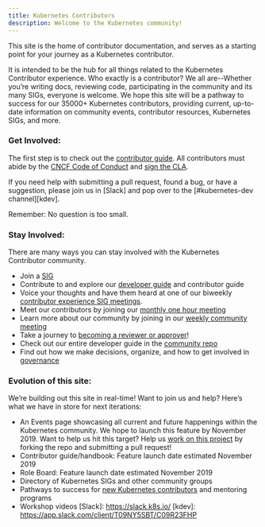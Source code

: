 ```yaml
---
title: Kubernetes Contributors 
description: Welcome to the Kubernetes community!
---
```



This site is the home of contributor documentation, and serves as a starting point for your journey as a Kubernetes contributor.

It is intended to be the hub for all things related to the Kubernetes Contributor experience. Who exactly is a contributor? We all are--Whether you’re writing docs, reviewing code, participating in the community and its many SIGs, everyone is welcome. We hope this site will be a pathway to success for our 35000+ Kubernetes contributors, providing current, up-to-date information on community events, contributor resources, Kubernetes SIGs, and more.

### Get Involved:

The first step is to check out the [contributor guide](/guide/). All contributors must abide by the [CNCF Code of Conduct](https://github.com/cncf/foundation/blob/master/code-of-conduct.md) and [sign the CLA](https://github.com/kubernetes/community/blob/master/CLA.md).

If you need help with submitting a pull request, found a bug, or have a suggestion, please join us in [Slack] and pop over to the [#kubernetes-dev channel][kdev].

Remember: No question is too small.

### Stay Involved:

There are many ways you can stay involved with the Kubernetes Contributor community. 

* Join a [SIG](https://git.k8s.io/community/sig-list.md)
* Contribute to and explore our [developer guide](https://git.k8s.io/community/contributors/devel) and contributor guide
* Voice your thoughts and have them heard at one of our biweekly [contributor experience SIG meetings](https://github.com/kubernetes/community/tree/master/sig-contributor-experience#meetings). 
* Meet our contributors by joining our [monthly one hour meeting](https://github.com/kubernetes/community/blob/master/mentoring/meet-our-contributors.md)
* Learn more about our community by joining in our [weekly community meeting](https://github.com/kubernetes/community/blob/master/events/community-meeting.md)
* Take a journey to [becoming a reviewer or approver](http://git.k8s.io/community/community-membership.md)!
* Check out our entire developer guide in the [community repo](http://git.k8s.io/community/contributors/devel)
* Find out how we make decisions, organize, and how to get involved in [governance](http://git.k8s.io/community/governance.md)

### Evolution of this site:

We’re building out this site in real-time! Want to join us and help? Here’s what we have in store for next iterations:

* An Events page showcasing all current and future happenings within the Kubernetes community. We hope to launch this feature by November 2019. Want to help us hit this target? Help us [work on this project](https://github.com/kubernetes-sigs/contributor-site/issues/15) by forking the repo and submitting a pull request!
* Contributor guide/handbook: Feature launch date estimated November 2019
* Role Board: Feature launch date estimated November 2019
* Directory of Kubernetes SIGs and other community groups
* Pathways to success for [new Kubernetes contributors](https://github.com/kubernetes/community/blob/master/community-membership.md) and mentoring programs
* Workshop videos
[Slack]: https://slack.k8s.io/
[kdev]: https://app.slack.com/client/T09NY5SBT/C09R23FHP